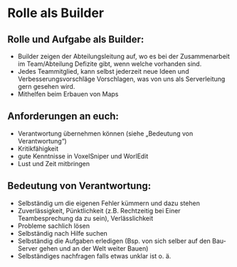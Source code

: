 # Rolle als Builder
## Rolle und Aufgabe als Builder:
- Builder zeigen der Abteilungsleitung auf, wo es bei der Zusammenarbeit im Team/Abteilung Defizite gibt, wenn welche vorhanden sind.
- Jedes Teammitglied, kann selbst jederzeit neue Ideen und Verbesserungsvorschläge Vorschlagen, was von uns als Serverleitung gern gesehen wird.
- Mithelfen beim Erbauen von Maps
## Anforderungen an euch:
- Verantwortung übernehmen können (siehe „Bedeutung von Verantwortung“)
- Kritikfähigkeit
- gute Kenntnisse in VoxelSniper und WorlEdit
- Lust und Zeit mitbringen
## Bedeutung von Verantwortung:
- Selbständig um die eigenen Fehler kümmern und dazu stehen
- Zuverlässigkeit, Pünktlichkeit (z.B. Rechtzeitig bei Einer Teambesprechung da zu sein), Verlässlichkeit
- Probleme sachlich lösen
- Selbständig nach Hilfe suchen
- Selbständig die Aufgaben erledigen (Bsp. von sich selber auf den Bau-Server gehen und an der Welt weiter Bauen)
- Selbständiges nachfragen falls etwas unklar ist o. ä.
